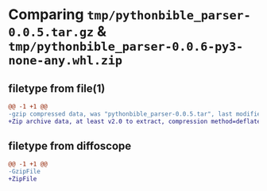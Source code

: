 # Comparing `tmp/pythonbible_parser-0.0.5.tar.gz` & `tmp/pythonbible_parser-0.0.6-py3-none-any.whl.zip`

## filetype from file(1)

```diff
@@ -1 +1 @@
-gzip compressed data, was "pythonbible_parser-0.0.5.tar", last modified: Thu Apr 27 22:34:38 2023, max compression
+Zip archive data, at least v2.0 to extract, compression method=deflate
```

## filetype from diffoscope

```diff
@@ -1 +1 @@
-GzipFile
+ZipFile
```


